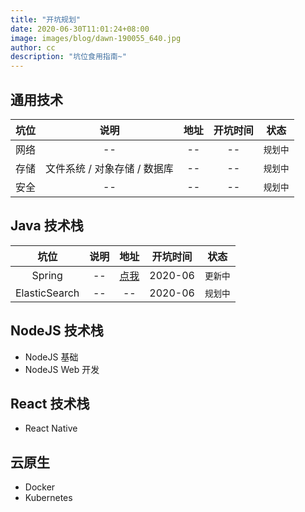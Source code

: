 ```yaml
---
title: "开坑规划"
date: 2020-06-30T11:01:24+08:00
image: images/blog/dawn-190055_640.jpg
author: cc
description: "坑位食用指南~"
---
```


## 通用技术

|坑位|说明|地址|开坑时间|状态|
|:-:|:-:|:-:|:-:|:-:|
|网络|--|--|--|`规划中`|
|存储|文件系统 / 对象存储 / 数据库|--|--|`规划中`|
|安全|--|--|--|`规划中`|

## Java 技术栈

|     坑位      | 说明 |         地址         | 开坑时间 |   状态   |
| :-: | :-: | :-: | :-: | :-: |
|    Spring     |  --  | [点我](/java-learning) | 2020-06  | `更新中` |
| ElasticSearch |  --  |          --          | 2020-06  | `规划中` |

## NodeJS 技术栈

- NodeJS 基础
- NodeJS Web 开发

## React 技术栈

- React Native

## 云原生

- Docker
- Kubernetes

